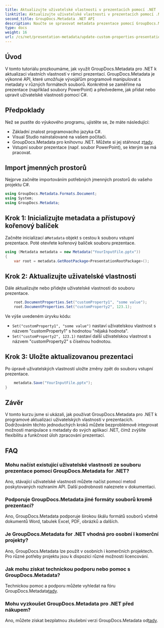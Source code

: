 ```yaml
---
title: Aktualizujte uživatelské vlastnosti v prezentacích pomocí .NET
linktitle: Aktualizujte uživatelské vlastnosti v prezentacích pomocí .NET
second_title: GroupDocs.Metadata .NET API
description: Naučte se spravovat metadata prezentace pomocí GroupDocs.Metadata pro .NET. Efektivně aktualizujte uživatelské vlastnosti v souborech PowerPoint.
type: docs
weight: 16
url: /cs/net/presentation-metadata/update-custom-properties-presentations/
---
```

## Úvod
V tomto tutoriálu prozkoumáme, jak využít GroupDocs.Metadata pro .NET k aktualizaci vlastních vlastností v rámci prezentací. GroupDocs.Metadata je výkonné API, které umožňuje vývojářům programově manipulovat s metadaty v různých formátech souborů. Konkrétně se zaměříme na prezentace (například soubory PowerPoint) a předvedeme, jak přidat nebo upravit uživatelské vlastnosti pomocí C#.
## Předpoklady
Než se pustíte do výukového programu, ujistěte se, že máte následující:
- Základní znalost programovacího jazyka C#.
- Visual Studio nainstalované na vašem počítači.
-  GroupDocs.Metadata pro knihovnu .NET. Můžete si jej stáhnout z[tady](https://releases.groupdocs.com/metadata/net/).
- Vstupní soubor prezentace (např. soubor PowerPoint), se kterým se má pracovat.

## Import jmenných prostorů
Nejprve začněte importováním potřebných jmenných prostorů do vašeho projektu C#.
```csharp
using GroupDocs.Metadata.Formats.Document;
using System;
using GroupDocs.Metadata;
```
## Krok 1: Inicializujte metadata a přístupový kořenový balíček
 Začněte inicializací a`Metadata` objekt s cestou k souboru vstupní prezentace. Poté otevřete kořenový balíček souboru prezentace.
```csharp
using (Metadata metadata = new Metadata("YourInputFile.pptx"))
{
    var root = metadata.GetRootPackage<PresentationRootPackage>();
```
## Krok 2: Aktualizujte uživatelské vlastnosti
Dále aktualizujte nebo přidejte uživatelské vlastnosti do souboru prezentace.
```csharp
    root.DocumentProperties.Set("customProperty1", "some value");
    root.DocumentProperties.Set("customProperty2", 123.1);
```
Ve výše uvedeném úryvku kódu:
- `Set("customProperty1", "some value")` nastaví uživatelskou vlastnost s názvem "customProperty1" s hodnotou "nějaká hodnota".
- `Set("customProperty2", 123.1)` nastaví další uživatelskou vlastnost s názvem "customProperty2" s číselnou hodnotou.
## Krok 3: Uložte aktualizovanou prezentaci
Po úpravě uživatelských vlastností uložte změny zpět do souboru vstupní prezentace.
```csharp
    metadata.Save("YourInputFile.pptx");
}
```

## Závěr
V tomto kurzu jsme si ukázali, jak používat GroupDocs.Metadata pro .NET k programové aktualizaci uživatelských vlastností v prezentacích. Dodržováním těchto jednoduchých kroků můžete bezproblémově integrovat možnosti manipulace s metadaty do svých aplikací .NET, čímž zvýšíte flexibilitu a funkčnost úloh zpracování prezentací.

## FAQ
### Mohu načíst existující uživatelské vlastnosti ze souboru prezentace pomocí GroupDocs.Metadata for .NET?
Ano, stávající uživatelské vlastnosti můžete načíst pomocí metod poskytovaných rozhraním API. Další podrobnosti naleznete v dokumentaci.
### Podporuje GroupDocs.Metadata jiné formáty souborů kromě prezentací?
Ano, GroupDocs.Metadata podporuje širokou škálu formátů souborů včetně dokumentů Word, tabulek Excel, PDF, obrázků a dalších.
### Je GroupDocs.Metadata for .NET vhodná pro osobní i komerční projekty?
Ano, GroupDocs.Metadata lze použít v osobních i komerčních projektech. Pro různé potřeby projektu jsou k dispozici různé možnosti licencování.
### Jak mohu získat technickou podporu nebo pomoc s GroupDocs.Metadata?
 Technickou pomoc a podporu můžete vyhledat na fóru GroupDocs.Metadata[tady](https://forum.groupdocs.com/c/metadata/14).
### Mohu vyzkoušet GroupDocs.Metadata pro .NET před nákupem?
 Ano, můžete získat bezplatnou zkušební verzi GroupDocs.Metadata od[tady](https://releases.groupdocs.com/).